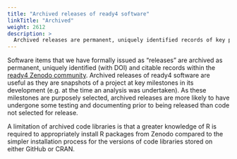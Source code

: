 ```yaml
---
title: "Archived releases of ready4 software"
linkTitle: "Archived"
weight: 2612
description: >
  Archived releases are permanent, uniquely identified records of key project milestones.
---
```


Software items that we have formally issued as “releases” are archived as permanent, uniquely identified (with DOI) and citable records within the [ready4 Zenodo community](https://zenodo.org/communities/ready4). Archived releases of ready4 software are useful as they are snapshots of a project at key milestones in its development (e.g. at the time an analysis was undertaken). As these milestones are purposely selected, archived releases are more likely to have undergone some testing and documenting prior to being released than code not selected for release. 

A limitation of archived code libraries is that a greater knowledge of R is required to appropriately install R packages from Zenodo compared to the simpler installation process for the versions of code libraries stored on either GitHub or CRAN.


